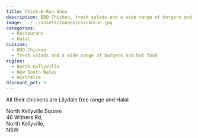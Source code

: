 ```yaml
---
title: Chick-N-Run Shop
description: BBQ Chicken, fresh salads and a wide range of burgers and hot food
image: ../../assets/images/chicknrun.jpg
categories:
  - Restaurant
  - Halal
cuisine:
  - BBQ Chicken
  - fresh salads and a wide range of burgers and hot food
region:
  - North Kellyville
  - New South Wales
  - Australia
discount_pct: 5
---
```

All their chickens are Lilydale free range and Halal

North Kellyville Square\
46 Withers Rd,\
North Kellyville, \
NSW
